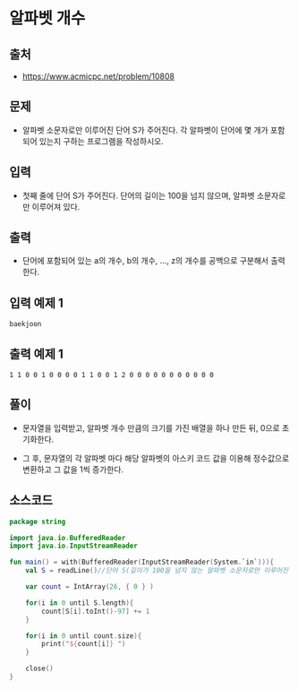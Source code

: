 # 알파벳 개수

## 출처

* https://www.acmicpc.net/problem/10808

## 문제

* 알파벳 소문자로만 이루어진 단어 S가 주어진다. 각 알파벳이 단어에 몇 개가 포함되어 있는지 구하는 프로그램을 작성하시오.

## 입력

* 첫째 줄에 단어 S가 주어진다. 단어의 길이는 100을 넘지 않으며, 알파벳 소문자로만 이루어져 있다.

## 출력

* 단어에 포함되어 있는 a의 개수, b의 개수, …, z의 개수를 공백으로 구분해서 출력한다.

## 입력 예제 1

```
baekjoon
```

## 출력 예제 1

```
1 1 0 0 1 0 0 0 0 1 1 0 0 1 2 0 0 0 0 0 0 0 0 0 0 0
```

## 풀이

* 문자열을 입력받고, 알파벳 개수 만큼의 크기를 가진 배열을 하나 만든 뒤, 0으로 초기화한다.

* 그 후, 문자열의 각 알파벳 마다 해당 알파벳의 아스키 코드 값을 이용해 정수값으로 변환하고 그 값을 1씩 증가한다.

## 소스코드

```kotlin
package string

import java.io.BufferedReader
import java.io.InputStreamReader

fun main() = with(BufferedReader(InputStreamReader(System.`in`))){
    val S = readLine()//단어 S(길이가 100을 넘지 않는 알파벳 소문자로만 이루어진 단어)

    var count = IntArray(26, { 0 } )

    for(i in 0 until S.length){
        count[S[i].toInt()-97] += 1
    }

    for(i in 0 until count.size){
        print("${count[i]} ")
    }

    close()
}
```
